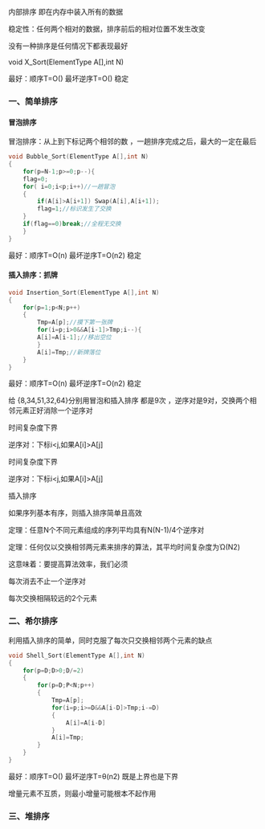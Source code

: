 内部排序 即在内存中装入所有的数据

稳定性：任何两个相对的数据，排序前后的相对位置不发生改变

没有一种排序是任何情况下都表现最好

void X_Sort(ElementType A[],int N)

最好：顺序T=O()  最坏逆序T=O()  稳定

### 一、简单排序

#### 冒泡排序

冒泡排序：从上到下标记两个相邻的数 ，一趟排序完成之后，最大的一定在最后

````c
void Bubble_Sort(ElementType A[],int N)
{
    for(p=N-1;p>=0;p--){
    flag=0;
    for( i=0;i<p;i++)//一趟冒泡
	{
    	if(A[i]>A[i+1]) Swap(A[i],A[i+1]);
    	flag=1;//标识发生了交换
	}
	if(flag==0)break;//全程无交换
	}
}
````

最好：顺序T=O(n)  最坏逆序T=O(n2)  稳定

#### 插入排序：抓牌

````c
void Insertion_Sort(ElementType A[],int N)
{
	for(p=1;p<N;p++)
    {
        Tmp=A[p];//摸下第一张牌
        for(i=p;i>0&&A[i-1]>Tmp;i--){
        A[i]=A[i-1];//移出空位
    	}
    	A[i]=Tmp;//新牌落位
    }
}
````

最好：顺序T=O(n)  最坏逆序T=O(n2)  稳定

给 {8,34,51,32,64}分别用冒泡和插入排序 都是9次 ，逆序对是9对，交换两个相邻元素正好消除一个逆序对

时间复杂度下界

逆序对：下标i<j,如果A[i]>A[j] 

时间复杂度下界

逆序对：下标i<j,如果A[i]>A[j] 

插入排序

如果序列基本有序，则插入排序简单且高效

定理：任意N个不同元素组成的序列平均具有N(N-1)/4个逆序对

定理：任何仅以交换相邻两元素来排序的算法，其平均时间复杂度为Ώ(N2)

这意味着：要提高算法效率，我们必须

每次消去不止一个逆序对

每次交换相隔较远的2个元素

### 二、希尔排序

利用插入排序的简单，同时克服了每次只交换相邻两个元素的缺点 

````c
void Shell_Sort(ElementType A[],int N)
{
    for(p=D;D>0;D/=2)
    {
    	for(p=D;P<N;p++)
    	{
            Tmp=A[p];
            for(i=p;i>=D&&A[i-D]>Tmp;i-=D)
            {
            	A[i]=A[i-D]
            }
            A[i]=Tmp;
    	}
    }
}
````

最好：顺序T=O()  最坏逆序T=θ(n2) 既是上界也是下界 

增量元素不互质，则最小增量可能根本不起作用

### 三、堆排序


